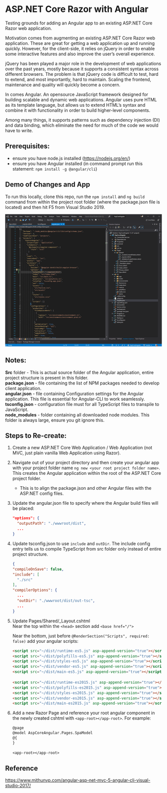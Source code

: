 # ASP.NET Core Razor with Angular
Testing grounds for adding an Angular app to an existing ASP.NET Core Razor web application.  

Motivation comes from augmenting an existing ASP.NET Core Razor web application. These are great for getting a web application up and running quickly. However, for the client-side, it relies on jQuery in order to enable some interactive features and also improve the user’s overall experience.
  
jQuery has been played a major role in the development of web applications over the past years, mostly because it supports a consistent syntax across different browsers. The problem is that jQuery code is difficult to test, hard to extend, and most importantly, hard to maintain. Scaling the frontend, maintenance and quality will quickly become a concern.
  
In comes Angular. An opensource JavaScript framework designed for building scalable and dynamic web applications. Angular uses pure HTML as its template language, but allows us to extend HTML’s syntax and combine it with functionality in order to build higher-level components.

Among many things, it supports patterns such as dependency injection (DI) and data binding, which eliminate the need for much of the code we would have to write.
  
## Prerequisites:
- ensure you have node.js installed (https://nodejs.org/en/)
- ensure you have Angular installed (in command prompt run this statement: `npm install -g @angular/cli`)

## Demo of Changes and App
To run this locally, clone this repo, run the `npm install` and `ng build` command from within the project root folder (where the package.json file is located) and then hit F5 from Visual Studio 2019.
  
![](aspcore-angular8-demo.gif)

## Notes:
**Src** folder - This is actual source folder of the Angular application, entire project structure is present in this folder.  
**package.json** - file containing the list of NPM packages needed to develop client application.  
**angular.json** - file containing Configuration settings for the Angular application. This file is essential for Angular-CLI to work seamlessly.  
**tsconfig.json** - configuration file must for all TypeScript files to transpile to JavaScript.  
**node_modules** - folder containing all downloaded node modules. This folder is always large, ensure you git ignore this.  
  
## Steps to Re-create:
1. Create a new ASP.NET Core Web Application / Web Application (not MVC, just plain vanilla Web Application using Razor).
2. Navigate out of your project directory and then create your angular app with your project folder name `ng new <your root project folder name>`. This creates the Angular application within the root of the ASP.NET Core project folder.
    - This is to align the package.json and other Angular files with the ASP.NET config files.
3. Update the angular.json file to specify where the Angular build files will be placed:
    ```json
    "options": {
      "outputPath": "./wwwroot/dist",
      ...
    }
    ```
4. Update tsconfig.json to use `include` and `outDir`. The include config entry tells us to compile TypeScript from src folder only instead of entire project structure.
    ```json
    {
    "compileOnSave": false,
    "include": [
      "./src"
    ],
    "compilerOptions": {
      ...
      "outDir": "./wwwroot/dist/out-tsc",
      ...
    }
    ```
5. Update Pages/Shared/_Layout.cshtml  
    Near the top within the `<head>` section add `<base href="/">`

    Near the bottom, just before `@RenderSection("Scripts", required: false)` add your angular scripts:
    ```html
    <script src="~/dist/runtime-es5.js" asp-append-version="true"></script>
    <script src="~/dist/polyfills-es5.js" asp-append-version="true"></script>
    <script src="~/dist/styles-es5.js" asp-append-version="true"></script>
    <script src="~/dist/vendor-es5.js" asp-append-version="true"></script>
    <script src="~/dist/main-es5.js" asp-append-version="true"></script>

    <script src="~/dist/runtime-es2015.js" asp-append-version="true"></script>
    <script src="~/dist/polyfills-es2015.js" asp-append-version="true"></script>
    <script src="~/dist/styles-es2015.js" asp-append-version="true"></script>
    <script src="~/dist/vendor-es2015.js" asp-append-version="true"></script>
    <script src="~/dist/main-es2015.js" asp-append-version="true"></script>
    ```
6. Add a new Razor Page and reference your root angular component in the newly created cshtml with `<app-root></app-root>`. For example:
    ```razor
    @page
    @model AspCoreAngular.Pages.SpaModel
    @{
    }

    <app-root></app-root>
    ```

## Reference
https://www.mithunvp.com/angular-asp-net-mvc-5-angular-cli-visual-studio-2017/

